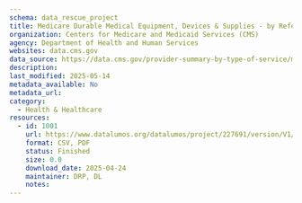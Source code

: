 ```yaml
---
schema: data_rescue_project 
title: Medicare Durable Medical Equipment, Devices & Supplies - by Referring Provider
organization: Centers for Medicare and Medicaid Services (CMS)
agency: Department of Health and Human Services
websites: data.cms.gov
data_source: https://data.cms.gov/provider-summary-by-type-of-service/medicare-durable-medical-equipment-devices-supplies/medicare-durable-medical-equipment-devices-supplies-by-referring-provider
description: 
last_modified: 2025-05-14
metadata_available: No
metadata_url: 
category:
  - Health & Healthcare 
resources:
  - id: 1001
    url: https://www.datalumos.org/datalumos/project/227691/version/V1/view
    format: CSV, PDF
    status: Finished
    size: 0.0
    download_date: 2025-04-24
    maintainer: DRP, DL
    notes: 
---
```

